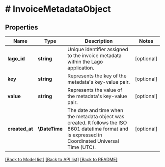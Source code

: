 # # InvoiceMetadataObject

## Properties

Name | Type | Description | Notes
------------ | ------------- | ------------- | -------------
**lago_id** | **string** | Unique identifier assigned to the invoice metadata within the Lago application. | [optional]
**key** | **string** | Represents the key of the metadata&#39;s key-value pair. | [optional]
**value** | **string** | Represents the value of the metadata&#39;s key-value pair. | [optional]
**created_at** | **\DateTime** | The date and time when the metadata object was created. It follows the ISO 8601 datetime format and is expressed in Coordinated Universal Time (UTC). | [optional]

[[Back to Model list]](../../README.md#models) [[Back to API list]](../../README.md#endpoints) [[Back to README]](../../README.md)
